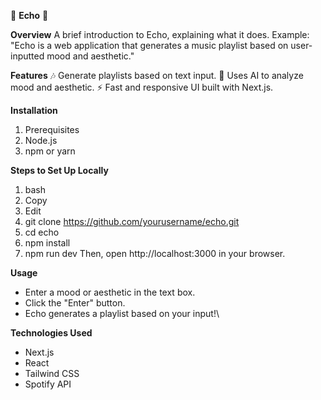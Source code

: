 🎵 **Echo** 🎵

**Overview**
A brief introduction to Echo, explaining what it does. Example:
"Echo is a web application that generates a music playlist based on user-inputted mood and aesthetic."

**Features**
🎶 Generate playlists based on text input.
🎨 Uses AI to analyze mood and aesthetic.
⚡ Fast and responsive UI built with Next.js.

**Installation**
1. Prerequisites
2. Node.js
3. npm or yarn

**Steps to Set Up Locally**
1. bash
2. Copy
3. Edit
4. git clone https://github.com/yourusername/echo.git
5. cd echo
6. npm install
7. npm run dev
Then, open http://localhost:3000 in your browser.

**Usage**
- Enter a mood or aesthetic in the text box.
- Click the "Enter" button.
- Echo generates a playlist based on your input!\

**Technologies Used**
- Next.js
- React
- Tailwind CSS
- Spotify API
